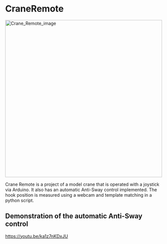 # CraneRemote

<img src="https://user-images.githubusercontent.com/104222130/213153611-3e02399c-f21c-4057-81ca-d2cf3c05a388.jpg" alt="Crane_Remote_image" width="500"/>

Crane Remote is a project of a model crane that is operated with a joystick via Arduino. It also has an automatic Anti-Sway control implemented. The hook position is measured using a webcam and template matching in a python script. 

## Demonstration of the automatic Anti-Sway control

https://youtu.be/ka1z7nKDxJU
